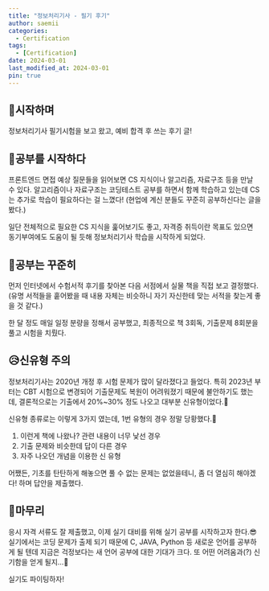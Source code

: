 ```yaml
---
title: "정보처리기사 - 필기 후기"
author: saemii
categories:
  - Certification
tags:
  - [Certification]
date: 2024-03-01
last_modified_at: 2024-03-01
pin: true
---
```


## 📌시작하며

정보처리기사 필기시험을 보고 왔고, 예비 합격 후 쓰는 후기 글!

## 🤔공부를 시작하다

프론트엔드 면접 예상 질문들을 읽어보면 CS 지식이나 알고리즘, 자료구조 등을 만날 수 있다. 알고리즘이나 자료구조는 코딩테스트 공부를 하면서 함께 학습하고 있는데 CS는 추가로 학습이 필요하다는 걸 느꼈다! (현업에 계신 분들도 꾸준히 공부하신다는 글을 봤다.)

일단 전체적으로 필요한 CS 지식을 훑어보기도 좋고, 자격증 취득이란 목표도 있으면 동기부여에도 도움이 될 듯해 정보처리기사 학습을 시작하게 되었다.

## 📝공부는 꾸준히

먼저 인터넷에서 수험서적 후기를 찾아본 다음 서점에서 실물 책을 직접 보고 결정했다.(유명 서적들을 훝어봤을 때 내용 자체는 비슷하니 자기 자신한테 맞는 서적을 찾는게 좋을 것 같다.)

한 달 정도 매일 일정 분량을 정해서 공부했고, 최종적으로 책 3회독, 기출문제 8회분을 풀고 시험을 치뤘다.

## 😥신유형 주의

정보처리기사는 2020년 개정 후 시험 문제가 많이 달라졌다고 들었다. 특히 2023년 부터는 CBT 시험으로 변경되어 기출문제도 복원이 어려워졌기 때문에 불안하기도 했는데, 결론적으로는 기출에서 20%~30% 정도 나오고 대부분 신유형이었다.🥲

신유형 종류로는 이렇게 3가지 였는데, 1번 유형의 경우 정말 당황했다.🤨

1. 이런게 책에 나왔나? 관련 내용이 너무 낯선 경우
2. 기출 문제와 비슷한데 답이 다른 경우
3. 자주 나오던 개념을 이용한 신 유형

어쨌든, 기초를 탄탄하게 해놓으면 풀 수 없는 문제는 없었을테니, 좀 더 열심히 해야겠다! 하며 답안을 제출했다.

## 📩마무리

응시 자격 서류도 잘 제출했고, 이제 실기 대비를 위해 실기 공부를 시작하고자 한다.😎 실기에서는 코딩 문제가 출제 되기 때문에 C, JAVA, Python 등 새로운 언어를 공부하게 될 텐데 지금은 걱정보다는 새 언어 공부에 대한 기대가 크다. 또 어떤 어려움과(?) 신기함을 얻게 될지...🤭

실기도 파이팅하자!
